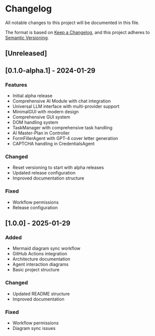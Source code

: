 # Changelog

All notable changes to this project will be documented in this file.

The format is based on [Keep a Changelog](https://keepachangelog.com/en/1.0.0/),
and this project adheres to [Semantic Versioning](https://semver.org/spec/v2.0.0.html).

## [Unreleased]

## [0.1.0-alpha.1] - 2024-01-29
### Features
- Initial alpha release
- Comprehensive AI Module with chat integration
- Universal LLM interface with multi-provider support
- MinimalGUI with modern design
- Comprehensive GUI system
- DOM handling system
- TaskManager with comprehensive task handling
- AI Master-Plan in Controller
- FormFillerAgent with GPT-4 cover letter generation
- CAPTCHA handling in CredentialsAgent

### Changed
- Reset versioning to start with alpha releases
- Updated release configuration
- Improved documentation structure

### Fixed
- Workflow permissions
- Release configuration

## [1.0.0] - 2025-01-29
### Added
- Mermaid diagram sync workflow
- GitHub Actions integration
- Architecture documentation
- Agent interaction diagrams
- Basic project structure

### Changed
- Updated README structure
- Improved documentation

### Fixed
- Workflow permissions
- Diagram sync issues 